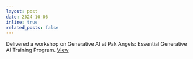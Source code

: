 ```yaml
---
layout: post
date: 2024-10-06
inline: true
related_posts: false
---
```


Delivered a workshop on Generative AI at Pak Angels: Essential Generative AI Training Program. [View](https://www.linkedin.com/posts/hasnain3142_generativeai-webinar-activity-7248772995882569730-Ie1j?utm_source=share&utm_medium=member_desktop)
